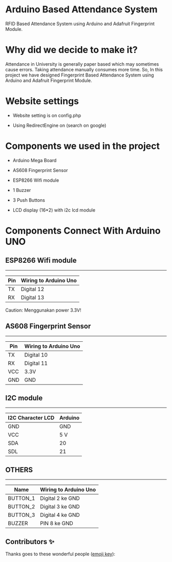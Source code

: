 Arduino Based Attendance System
===
RFID Based Attendance System using Arduino and Adafruit Fingerprint Module.

# Why did we decide to make it?
Attendance in University is generally paper based which may sometimes cause errors. Taking attendance manually consumes more time. So, In this project we have designed Fingerprint Based Attendance System using Arduino and Adafruit Fingerprint Module.

# Website settings
* Website setting is on config.php

* Using RedirectEngine on (search on google)

# Components we used in the project
* Arduino Mega Board

* AS608 Fingerprint Sensor

* ESP8266 Wifi module

* 1 Buzzer

* 3 Push Buttons

* LCD display (16*2) with i2c lcd module

# Components Connect With Arduino UNO

## ESP8266 Wifi module
---------------

|Pin   |    Wiring to Arduino Uno|
|------|-------------------------|
|TX    |    Digital 12           |
|RX    |    Digital 13           |

Caution: Menggunakan power 3.3V!


## AS608 Fingerprint Sensor
--------------------------------------------------

|Pin    |   Wiring to Arduino Uno|
|-------|------------------------|
TX      |   Digital 10
RX      |   Digital 11
VCC     |   3.3V
GND     |   GND

## I2C module
-------------

|I2C Character LCD |  Arduino|
|------------------|---------|
GND         	  |  GND
VCC        	    |  5 V
SDA        	    |  20
SDL         	  |  21

## OTHERS
-----------------

|Name           |   Wiring to Arduino Uno|
|---------------|------------------------|
BUTTON_1        |   Digital 2 ke GND
BUTTON_2        |   Digital 3 ke GND
BUTTON_3        |   Digital 4 ke GND
BUZZER          |   PIN 8 ke GND



## Contributors ✨
Thanks goes to these wonderful people ([emoji key](https://allcontributors.org/docs/en/emoji-key)):

<!-- ALL-CONTRIBUTORS-LIST:START - Do not remove or modify this section -->
<!-- prettier-ignore-start -->
<!-- markdownlint-disable -->